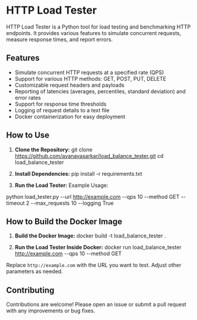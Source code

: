 # HTTP Load Tester

HTTP Load Tester is a Python tool for load testing and benchmarking HTTP endpoints. It provides various features to simulate concurrent requests, measure response times, and report errors.

## Features

- Simulate concurrent HTTP requests at a specified rate (QPS)
- Support for various HTTP methods: GET, POST, PUT, DELETE
- Customizable request headers and payloads
- Reporting of latencies (averages, percentiles, standard deviation) and error rates
- Support for response time thresholds
- Logging of request details to a text file
- Docker containerization for easy deployment

## How to Use

1. **Clone the Repository:**
git clone https://github.com/ayanavasarkar/load_balance_tester.git
cd load_balance_tester

2. **Install Dependencies:**
pip install -r requirements.txt

3. **Run the Load Tester:**
Example Usage:

python load_tester.py --url http://example.com --qps 10 --method GET --timeout 2 --max_requests 10 --logging True


## How to Build the Docker Image

1. **Build the Docker Image:**
docker build -t load_balance_tester .

2. **Run the Load Tester Inside Docker:**
docker run load_balance_tester http://example.com --qps 10 --method GET

Replace `http://example.com` with the URL you want to test. Adjust other parameters as needed.

## Contributing

Contributions are welcome! Please open an issue or submit a pull request with any improvements or bug fixes.